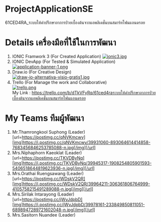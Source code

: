# ProjectApplicationSE
61CED4RA_ระบบให้คําปรึกษาอาการป่วยเบื้องต้นจากแอพลิเคชั่นบนสมาร์ทโฟนแอนดรอย

# Details เครื่องมือที่ใช้ในการพัฒนา <br/>
   1. IONIC Framwork 3 (For Created Application) 
   [![ionic3.jpg](https://i.postimg.cc/rsfBGDpb/ionic3.jpg)](https://postimg.cc/zHR28XKS)</center><br/>               
   2. IONIC DevApp (For Tested & Simulated Application)<br/>
   [![application-banner-1.png](https://i.postimg.cc/g21nqJXn/application-banner-1.png)](https://postimg.cc/Xrcjnngb)<br/> 
   3. Draw.io (For Creative Design)<br/>
   [![draw-io-alternativa-visio-gratis1.jpg](https://i.postimg.cc/VvMRm6ST/draw-io-alternativa-visio-gratis1.jpg)](https://postimg.cc/CnhD4wsH)<br/>
   4. Trello (For Manage the work and Collaborative)<br/>
   [![trello.png](https://i.postimg.cc/76YKkwDM/trello.png)](https://postimg.cc/Ff8ybtY7)<br/>
   My Link : https://trello.com/b/dTkVFyRq/61ced4raระบบให้คําปรึกษาอาการป่วยเบื้องต้นจากแอพลิเคชั่นบนสมาร์ทโฟนแอนดรอย<br/>

# My Teams ทีมผู้พัฒนา</b>
   1. Mr.Thamrongkool Suphong (Leader)<br/>
[url=https://postimg.cc/qNVKmcwv][img]https://i.postimg.cc/qNVKmcwv/39931060-893064614414858-7683456846253785088-n.jpg[/img][/url]
   2. Mrs.Niphaphorn Kaeoklat (Leader)<br/>
[url=https://postimg.cc/TKVDByNq][img]https://i.postimg.cc/TKVDByNq/39945317-1908254805901593-5406518644819623936-n.jpg[/img][/url]
   3. Mrs.Orathai Ruengsawang (Leader)<br/>
[url=https://postimg.cc/WDskV2QR][img]https://i.postimg.cc/WDskV2QR/39964211-306361806764999-4105758215491289088-n.jpg[/img][/url]
   4. Mrs.Sirilak Intarayong (Leader)<br/>
[url=https://postimg.cc/jWvJdpbD][img]https://i.postimg.cc/jWvJdpbD/39978161-233849850811051-6898947289721602048-n.jpg[/img][/url]
   5. Mrs.Sasitorn Nuandee (Leader)<br/>

  
  


  
